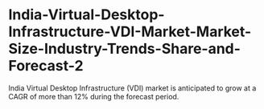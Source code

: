 # India-Virtual-Desktop-Infrastructure-VDI-Market-Market-Size-Industry-Trends-Share-and-Forecast-2
India Virtual Desktop Infrastructure (VDI) market is anticipated to grow at a CAGR of more than 12% during the forecast period.
